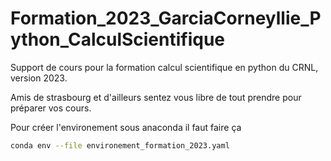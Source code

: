 # Formation_2023_GarciaCorneyllie_Python_CalculScientifique

Support de cours pour la formation calcul scientifique en python du CRNL, version 2023.

Amis de strasbourg et d'ailleurs sentez vous libre de tout prendre pour préparer vos cours.

Pour créer l'environement sous anaconda il faut faire ça

```bash
conda env --file environement_formation_2023.yaml
```

